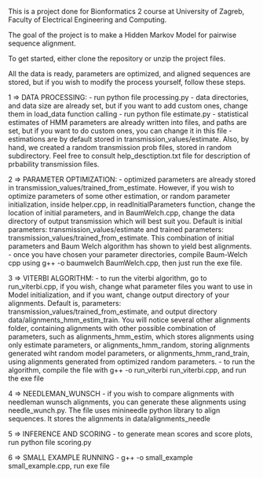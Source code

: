 This is a project done for Bionformatics 2 course at University of Zagreb, Faculty of Electrical Engineering and Computing.

The goal of the project is to make a Hidden Markov Model for pairwise sequence alignment.

To get started, either clone the repository or unzip the project files.

All the data is ready, parameters are optimized, and aligned sequences are stored, but if you wish to modify the process yourself, follow these steps.

1 => DATA PROCESSING:
    - run python file processing.py
        - data directories, and data size are already set, but if you want to add custom ones, change them in load_data function calling
    - run python file estimate.py
        - statistical estimates of HMM parameters are already written into files, and paths are set, but if you want to do custom ones, you can change it in this file
    - estimations are by default stored in transmission_values/estimate. Also, by hand, we created a random transmission prob files, stored in random subdirectory. Feel free to consult help_desctiption.txt file for description of prbability transmission files.

2 => PARAMETER OPTIMIZATION:
    - optimized parameters are already stored in transmission_values/trained_from_estimate. However, if you wish to optimize parameters of some other estimation, or random parameter initialization, inside helper.cpp, in readInitialParameters function, change the location of initial parameters, and in BaumWelch.cpp, change the data directory of output transmission which will best suit you. Default is initial parameters: transmission_values/estimate and trained parameters: transmission_values/trained_from_estimate. This combination of initial parameters and Baum Welch algorithm has shown to yield best alignments.
    - once you have chosen your parameter directories, compile Baum-Welch cpp using g++ -o baumwelch BaumWelch.cpp, then just run the exe file.

3 => VITERBI ALGORITHM:
    - to run the viterbi algorithm, go to run_viterbi.cpp, if you wish, change what parameter files you want to use in Model initialization, and if you want, change output directory of your alignments. Default is, parameters: transmission_values/trained_from_estimate, and output directory data/alignments_hmm_estim_train. You will notice several other alignments folder, containing alignments with other possible combination of parameters, such as alignments_hmm_estim, which stores alignments using only estimate parameters, or alignments_hmm_random, storing alignments generated wiht random model parameters, or alignments_hmm_rand_train, using alignments generated from optimized random parameters.
    - to run the algorithm, compile the file with g++ -o run_viterbi run_viterbi.cpp, and run the exe file

4 => NEEDLEMAN_WUNSCH
    - if you wish to compare alignments with needleman wunsch alignments, you can generate these alignments using needle_wunch.py. The file uses minineedle python library to align sequences. It stores the alignments in data/alignments_needle

5 => INFERENCE AND SCORING
    - to generate mean scores and score plots, run python file scoring.py

6 => SMALL EXAMPLE RUNNING
    - g++ -o small_example small_example.cpp, run exe file